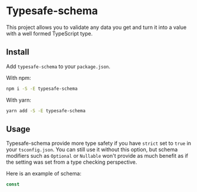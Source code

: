 # Typesafe-schema

This project allows you to validate any data you get and turn
it into a value with a well formed TypeScript type.

## Install

Add `typesafe-schema` to your `package.json`.

With npm:

```bash
npm i -S -E typesafe-schema
```

With yarn:

```bash
yarn add -S -E typesafe-schema
```

## Usage

Typesafe-schema provide more type safety if you have `strict` set to `true`
in your `tsconfig.json`. You can still use it without this option, but schema
modifiers such as `Optional` or `Nullable` won't provide as much benefit as if
the setting was set from a type checking perspective.

Here is an example of schema:

```ts
const
```